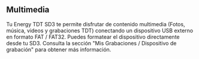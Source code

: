 ## Multimedia

Tu Energy TDT SD3 te permite disfrutar de contenido multimedia (Fotos, música, videos y grabaciones TDT) conectando un dispositivo USB externo en formato FAT / FAT32. Puedes formatear el dispositivo directamente desde tu SD3. Consulta la sección "Mis Grabaciones / Dispositivo de grabación" para obtener más información.














